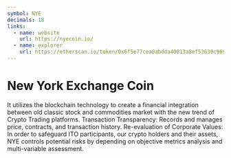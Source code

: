```yaml
---
symbol: NYE
decimals: 18
links:
  - name: website
    url: https://nyecoin.io/
  - name: explorer
    url: https://etherscan.io/token/0x6f5e77cea0abdda40013a8ef53639c96972fb745
---
```


# New York Exchange Coin

It utilizes the blockchain technology to create a financial integration between old classic stock and commodities market with the new trend of Crypto Trading platforms. Transaction Transparency: Records and manages price, contracts, and transaction history. Re-evaluation of Corporate Values: In order to safeguard ITO participants, our crypto holders and their assets, NYE controls potential risks by depending on objective metrics analysis and multi-variable assessment.
